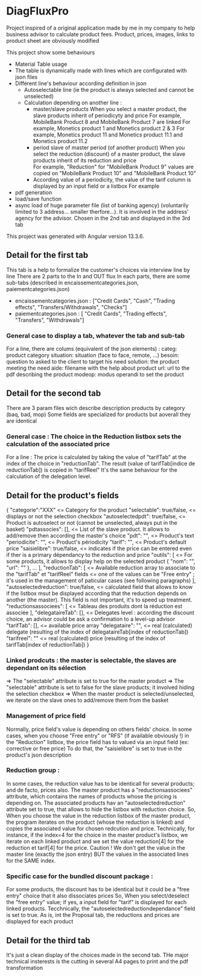 # DiagFluxPro
Project inspired of a original application made by me in my company to help business advisor to calculate product fees.
Product, prices, images, links to product sheet are obviously modified

This project show some behaviours 
 - Material Table usage
 - The table is dynamically made with lines which are configurated with json files
 - Différent line's behaviour according definition in json
    - Autoselectable line (ie the product is always selected and cannot be unselected)
    - Calculation depending on another line :
      - master/slave products
        When you select a master product, the slave products inherit of periodicyty and price
        For example, MobileBank Product 8 and MobileBank Product 7 are linked
        For example, Monetics product 1 and Monetics product 2 & 3
        For example, Monetics product 11 and Monetics product 11.1 and Monetics product 11.2
      - period slave of master period (of another product)
        When you select the reduction (discount) of a master product, the slave products inherit of its reduction and price      
        For example, "Reduction" for "MobileBank Product 9" values are copied on "MobileBank Product 10" and "MobileBank Product 10"  
      - According value of a periodicity, the value of the tarif column is displayed by an input field or a listbox
        For example
  - pdf generation
  - load/save function
  - async load of huge parameter file (list of banking agency) (voluntarily limited to 3 address... smaller therfore...). It is involved in the address' agency for the advisor.
    Chosen in the 2nd tab and displayed in the 3rd tab 

This project was generated with Angular version 13.3.6.


## Detail for the first tab
This tab is a help to formalize the customer's choices via interview line by line
There are 2 parts to the In and OUT flux 
In each parts, there are some sub-tabs (described in encaissementcategories.json, paiementcategories.json)
  - encaissementcategories.json : ["Credit Cards", "Cash", "Trading effects", "Transfers/Withdrawals", "Checks"]
  - paiementcategories.json : [ "Credit Cards", "Trading effects", "Transfers", "Withdrawals"]

### General case to display a tab, whatever the tab and sub-tab
  For a line, there are colums (equivalent of the json elements) : 
    categ: product category
    situation: situation (face to face, remote, ...)
    besoin: question to asked to the client to target his need
    solution: the product meeting the need
    aide: filename with the help about product
    url: url to the pdf describing the product 
    modeop: modus operandi to set the product


## Detail for the second tab
There are 3 param files wich describe description products by category (baq, bad, mop)
Some fields are specialized for products but aoverall they are identical


### General case : The choice in the Reduction listbox sets the calculation of the associated price
  For a line : The price is calculated by taking the value of "tarifTab" at the index of the choice in "reductionTab". The result (value of tarifTab[indice de reductionTab]) is copied in "tarifReel" 
  It's the same behaviour for the calculation of the delegation level.

## Detail for the product's fields
{
    "categorie":"XXX"  <= Category for the product
    "selectable": true/false, <= displays or not the selection checkbox 
    "autoselectedpdt": true/false,  <= Product is autoselect or not (cannot be unselected, always put in the basket) 
    "pdtassocies": [], <= List of the slave product. It allows to add/remove then according the master's choice
    "pdt": "", <= Product's text
    "periodicite": "", <= Product's périodicity
    "tarif": "", <= Product's default price
    "saisielibre": true/false, <= indicates if the price can be entered even if ther is a primary dépendancy to the reduction and price
    "outils": [  <= For some products, it allows to display help on the selected product
        {
            "nom": "",
            "url": ""
        }, ...
    ],
    "reductionTab": [  <= Available reduction array to associate to the "tarifTab" et "tarifReel" fields
                       <= one of the values can be "Free entry" ; it's used in the management of paticular cases (see following paragraphs)
    ],
    "autoselectedreduction": true/false, <= calculated field that allows to know if the listbox msut be displayed according that the reduction depends on another (the master). This field is not important, it's to speed up treatment.
    "reductionsassociees": [ <= Tableau des produits dont la réduction est associée 
    ],
    "delegataireTab": [], <= Delegates level : according the discount choice, an advisor could be ask a confirmation to a level-up advisor
    "tarifTab": [], <= available price array
    "delegataire": "", <= real (calculated) delegate (resulting of the index of delegataireTab[index of reductionTab])
    "tarifreel": "" <= real (calculated) price (resulting of the index of tarifTab[index of reductionTab])
}

### Linked prodcuts : the master is selectable, the slaves are dependant on its sélection
  => The "selectable" attribute is set to true for the master product 
  => The "selectable" attribute is set to false for the slave products; it involved hiding the selection checkbox
  => When the master product is selected/unselected, we iterate on the slave ones to add/remove them from the basket

### Management of price field 
  Normally, price field's value is depending on others fields' choice.
  In some cases, when you choose "Free entry" or "RFS" (if available obviously !) in the "Reduction" listbox, the price field has to valued via an input field (ex: corrective or free price)
  To do that, the "saisielibre" is set to true in the product's json description 

### Reduction group :
  In some cases, the reduction value has to be identicall for several products; and de facto, prices also.
  The master product has a "reductionsassociees" attribute, which contains the names of products whose the pricing is depending on.
  The associated products hav an "autoselectedreduction" attribute set to true, that allows to hide the listbox with reduction choice.
  So, When you choose the value in the reduction listbox of the master product, the program iterates on the product (whose the reduction is linked) and copies the associated value for chosen redcution and price. 
  Technically, for instance, if the index=4 for the choice in the master product's listbox, we iterate on each linked product and we set the value reduction[4] for the reduction et tarif[4] for the price. Caution ! We don't get the value in the master line (exactly the json entry) BUT the values in the associated lines for the SAME index.

### Specific case for the bundled discount package : 
  For some products, the discount has to be identical but it could be a "free entry" choice that it also dissociates prices
  So, When you select/deselect the "free entry" value; if yes, a input field for "tarif" is displayed for each linked products.
  Tecchnically, the "autoselectedreductiondependance" field is set to true. As is, int the Proposal tab, the reductions and prices are displayed for each product 


## Detail for the third tab
It's just a clean display of the choices made in the second tab.
THe major technical insterests is the cutting in several A4 pages to print and the pdf transformation
